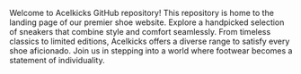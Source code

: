 Welcome to Acelkicks GitHub repository! This repository is home to the landing page of our premier shoe website. Explore a handpicked selection of sneakers that combine style and comfort seamlessly. From timeless classics to limited editions, Acelkicks offers a diverse range to satisfy every shoe aficionado. Join us in stepping into a world where footwear becomes a statement of individuality.
